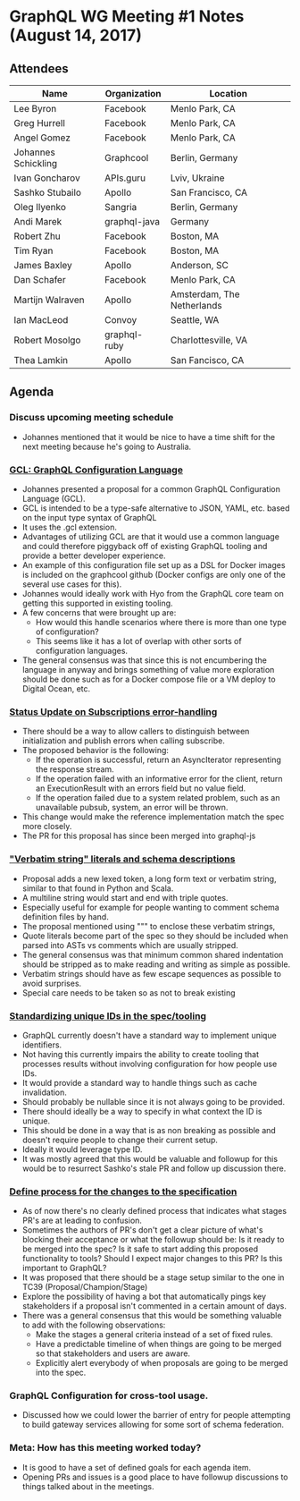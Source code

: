# GraphQL WG Meeting #1 Notes (August 14, 2017)

## Attendees

Name          | Organization  | Location
------------- | ------------- | -------------
Lee Byron     | Facebook      | Menlo Park, CA
Greg Hurrell  | Facebook      | Menlo Park, CA
Angel Gomez   | Facebook      | Menlo Park, CA
Johannes Schickling  | Graphcool      | Berlin, Germany
Ivan Goncharov| APIs.guru     | Lviv, Ukraine
Sashko Stubailo  | Apollo   | San Francisco, CA
Oleg Ilyenko  | Sangria | Berlin, Germany
Andi Marek    | graphql-java | Germany
Robert Zhu    | Facebook      | Boston, MA
Tim Ryan      | Facebook      | Boston, MA
James Baxley  | Apollo | Anderson, SC
Dan Schafer  | Facebook | Menlo Park, CA
Martijn Walraven | Apollo | Amsterdam, The Netherlands
Ian MacLeod   | Convoy        | Seattle, WA
Robert Mosolgo   | graphql-ruby | Charlottesville, VA
Thea Lamkin   | Apollo        | San Fancisco, CA 

## Agenda

### Discuss upcoming meeting schedule
* Johannes mentioned that it would be nice to have a time shift for the next meeting because he's going to Australia. 
### [GCL: GraphQL Configuration Language](https://github.com/graphcool/gcl)
* Johannes presented a proposal for a common GraphQL Configuration Language
(GCL).
* GCL is intended to be a type-safe alternative to JSON, YAML, etc. based on the input type syntax of GraphQL
* It uses the .gcl extension.
* Advantages of utilizing GCL are that it would use a common language and could therefore piggyback off of existing GraphQL tooling and provide a better developer experience. 
* An example of this configuration file set up as a DSL for Docker images is included on the graphcool github (Docker configs are only one of the several use cases for this). 
* Johannes would ideally work with Hyo from the GraphQL core team on getting this supported in existing tooling. 
* A few concerns that were brought up are:
  * How would this handle scenarios where there is more than one type of configuration?
  * This seems like it has a lot of overlap with other sorts of configuration languages.
* The general consensus was that since this is not encumbering the language in anyway and brings something of value more exploration should be done such as for a Docker compose file or a VM deploy to Digital Ocean, etc. 
### [Status Update on Subscriptions error-handling](https://github.com/graphql/graphql-js/pull/918)
* There should be a way to allow callers to distinguish between initialization and publish errors when calling subscribe.
* The proposed behavior is the following: 
  * If the operation is successful, return an AsyncIterator representing the response stream.
  * If the operation failed with an informative error for the client, return an ExecutionResult with an errors field but no value field.
  * If the operation failed due to a system related problem, such as an unavailable pubsub, system, an error will be thrown.
* This change would make the reference implementation match the spec more closely.
* The PR for this proposal has since been merged into graphql-js
### ["Verbatim string" literals and schema descriptions](https://github.com/graphql/graphql-js/pull/926)
* Proposal adds a new lexed token, a long form text or verbatim string, similar to that found in Python and Scala.
* A multiline string would start and end with triple quotes.
* Especially useful for example for people wanting to comment schema definition files by hand.
* The proposal mentioned using """ to enclose these verbatim strings,
* Quote literals become part of the spec so they should be included when parsed into ASTs vs comments which are usually stripped. 
* The general consensus was that minimum common shared indentation should be stripped as to make reading and writing as simple as possible.
* Verbatim strings should have as few escape sequences as possible to avoid surprises.
* Special care needs to be taken so as not to break existing 
### [Standardizing unique IDs in the spec/tooling](https://github.com/facebook/graphql/pull/232)
* GraphQL currently doesn't have a standard way to implement unique identifiers.
* Not having this currently impairs the ability to create tooling that processes results without involving configuration for how people use IDs.
* It would provide a standard way to handle things such as cache invalidation.
* Should probably be nullable since it is not always going to be provided. 
* There should ideally be a way to specify in what context the ID is unique.
* This should be done in a way that is as non breaking as possible and doesn't require people to change their current setup.
* Ideally it would leverage type ID.
* It was mostly agreed that this would be valuable and followup for this would be to resurrect Sashko's stale PR and follow up discussion there.
### [Define process for the changes to the specification](https://github.com/graphql/graphql-wg/issues/9)
* As of now there's no clearly defined process that indicates what stages PR's are at leading to confusion.
* Sometimes the authors of PR's don't get a clear picture of what's blocking their acceptance or what the followup should be: Is it ready to be merged into the spec? Is it safe to start adding this proposed functionality to tools? Should I expect major changes to this PR? Is this important to GraphQL?
* It was proposed that there should be a stage setup similar to the one in TC39 (Proposal/Champion/Stage)
* Explore the possibility of having a bot that automatically pings key stakeholders if a proposal isn't commented in a certain amount of days.
* There was a general consensus that this would be something valuable to add with the following observations:
	*	Make the stages a general criteria instead of a set of fixed rules.
	* Have a predictable timeline of when things are going to be merged so that stakeholders and users are aware. 
	* Explicitly alert everybody of when proposals are going to be merged into the spec.
### GraphQL Configuration for cross-tool usage.
* Discussed how we could lower the barrier of entry for people attempting to build gateway services allowing for some sort of schema federation. 
### Meta: How has this meeting worked today?
* It is good to have a set of defined goals for each agenda item.
* Opening PRs and issues is a good place to have followup discussions to things talked about in the meetings.
